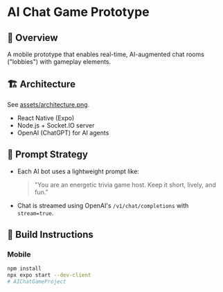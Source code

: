 # AI Chat Game Prototype

## 🧠 Overview
A mobile prototype that enables real-time, AI-augmented chat rooms ("lobbies") with gameplay elements.

## 🏗️ Architecture
See [assets/architecture.png](./assets/architecture.png).

- React Native (Expo)
- Node.js + Socket.IO server
- OpenAI (ChatGPT) for AI agents

## 💬 Prompt Strategy
- Each AI bot uses a lightweight prompt like:
  > "You are an energetic trivia game host. Keep it short, lively, and fun."

- Chat is streamed using OpenAI's `/v1/chat/completions` with `stream=true`.

## 🚀 Build Instructions

### Mobile
```bash
npm install
npx expo start --dev-client
# AIChatGameProject
